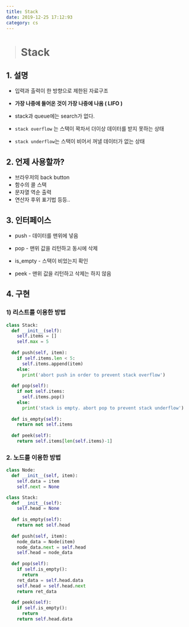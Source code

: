 ```yaml
---
title: Stack
date: 2019-12-25 17:12:93
category: cs
---
```


> # Stack



## 1. 설명

- 입력과 출력이 한 방향으로 제한된 자료구조
- **가장 나중에 들어온 것이 가장 나중에 나옴 ( LIFO )**

- stack과 queue에는 search가 없다.
- <code>stack overflow</code> 는 스택이 꽉차서 더이상 데이터를 받지 못하는 상태
- <code>stack underflow</code>는 스택이 비어서 꺼낼 데이터가 없는 상태

## 2. 언제 사용할까?

- 브라우저의 back button
- 함수의 콜 스택
- 문자열 역순 출력
- 연산자 후위 표기법 등등..



## 3. 인터페이스

- push - 데이터를 맨위에 넣음

- pop - 맨위 값을 리턴하고 동시에 삭제

- is_empty - 스택이 비었는지 확인

- peek - 맨위 값을 리턴하고 삭제는 하지 않음



## 4. 구현



### 1) 리스트를 이용한 방법

```python
class Stack:
  def __init__(self):
    self.items = []
    self.max = 5
    
  def push(self, item):
    if self.items.len < 5:
      self.items.append(item)
    else:
      print('abort push in order to prevent stack overflow')
      
  def pop(self):
    if not self.items:
      self.items.pop()
    else:
      print('stack is empty. abort pop to prevent stack underflow')
      
  def is_empty(self):
    return not self.items
  
  def peek(self):
    return self.items[len(self.items)-1]
```



### 2. 노드를 이용한 방법

```python
class Node:
  def __init__(self, item):
    self.data = item
    self.next = None

class Stack:
  def __init__(self):
    self.head = None
    
  def is_empty(self):
    return not self.head
  
  def push(self, item):
    node_data = Node(item)
    node_data.next = self.head
    self.head = node_data
 
  def pop(self):
    if self.is_empty():
      return 
    ret_data = self.head.data
    self.head = self.head.next
    return ret_data
 
  def peek(self):
    if self.is_empty():
      return
    return self.head.data
  
```

